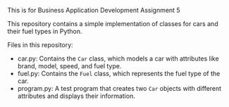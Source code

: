 This is for Business Application Development Assignment 5

This repository contains a simple implementation of classes for cars and their fuel types in Python. 

Files in this repository:
- car.py: Contains the `Car` class, which models a car with attributes like brand, model, speed, and fuel type.
- fuel.py: Contains the `Fuel` class, which represents the fuel type of the car.
- program.py: A test program that creates two `Car` objects with different attributes and displays their information.
